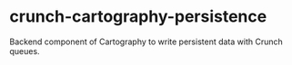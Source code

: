 crunch-cartography-persistence
==============================

Backend component of Cartography to write persistent data with Crunch queues.
